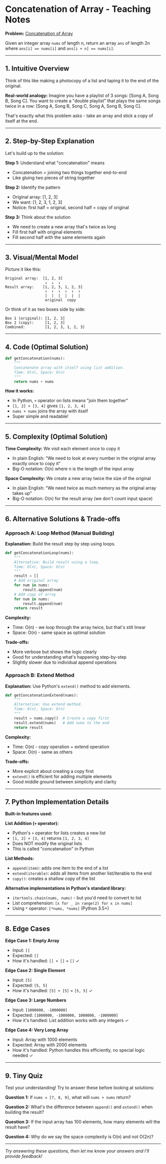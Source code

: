 # Concatenation of Array - Teaching Notes

**Problem:** [Concatenation of Array](https://neetcode.io/problems/concatenation-of-array)

Given an integer array `nums` of length n, return an array `ans` of length 2n where `ans[i] == nums[i]` and `ans[i + n] == nums[i]`.

---

## 1. Intuitive Overview

Think of this like making a photocopy of a list and taping it to the end of the original.

**Real-world analogy:** Imagine you have a playlist of 3 songs: [Song A, Song B, Song C]. You want to create a "double playlist" that plays the same songs twice in a row: [Song A, Song B, Song C, Song A, Song B, Song C].

That's exactly what this problem asks - take an array and stick a copy of itself at the end.

---

## 2. Step-by-Step Explanation

Let's build up to the solution:

**Step 1:** Understand what "concatenation" means

- Concatenation = joining two things together end-to-end
- Like gluing two pieces of string together

**Step 2:** Identify the pattern

- Original array: [1, 2, 3]
- We want: [1, 2, 3, 1, 2, 3]
- Notice: first half = original, second half = copy of original

**Step 3:** Think about the solution

- We need to create a new array that's twice as long
- Fill first half with original elements
- Fill second half with the same elements again

---

## 3. Visual/Mental Model

Picture it like this:

```
Original array:  [1, 2, 3]
                  ↓  ↓  ↓
Result array:    [1, 2, 3, 1, 2, 3]
                  ↑  ↑  ↑  ↑  ↑  ↑
                  |  |  |  |  |  |
                  original  copy
```

Or think of it as two boxes side by side:

```
Box 1 (original): [1, 2, 3]
Box 2 (copy):     [1, 2, 3]
Combined:         [1, 2, 3, 1, 2, 3]
```

---

## 4. Code (Optimal Solution)

```python
def getConcatenation(nums):
    """
    Concatenate array with itself using list addition.
    Time: O(n), Space: O(n)
    """
    return nums + nums
```

**How it works:**

- In Python, `+` operator on lists means "join them together"
- `[1, 2] + [3, 4]` gives `[1, 2, 3, 4]`
- `nums + nums` joins the array with itself
- Super simple and readable!

---

## 5. Complexity (Optimal Solution)

**Time Complexity:** We visit each element once to copy it

- In plain English: "We need to look at every number in the original array exactly once to copy it"
- Big-O notation: O(n) where n is the length of the input array

**Space Complexity:** We create a new array twice the size of the original

- In plain English: "We need twice as much memory as the original array takes up"
- Big-O notation: O(n) for the result array (we don't count input space)

---

## 6. Alternative Solutions & Trade-offs

### Approach A: Loop Method (Manual Building)

**Explanation:** Build the result step by step using loops.

```python
def getConcatenationLoop(nums):
    """
    Alternative: Build result using a loop.
    Time: O(n), Space: O(n)
    """
    result = []
    # Add original array
    for num in nums:
        result.append(num)
    # Add copy of array
    for num in nums:
        result.append(num)
    return result
```

**Complexity:**

- Time: O(n) - we loop through the array twice, but that's still linear
- Space: O(n) - same space as optimal solution

**Trade-offs:**

- More verbose but shows the logic clearly
- Good for understanding what's happening step-by-step
- Slightly slower due to individual append operations

### Approach B: Extend Method

**Explanation:** Use Python's `extend()` method to add elements.

```python
def getConcatenationExtend(nums):
    """
    Alternative: Use extend method.
    Time: O(n), Space: O(n)
    """
    result = nums.copy()  # Create a copy first
    result.extend(nums)   # Add nums to the end
    return result
```

**Complexity:**

- Time: O(n) - copy operation + extend operation
- Space: O(n) - same as others

**Trade-offs:**

- More explicit about creating a copy first
- `extend()` is efficient for adding multiple elements
- Good middle ground between simplicity and clarity

---

## 7. Python Implementation Details

**Built-in features used:**

**List Addition (`+` operator):**

- Python's `+` operator for lists creates a new list
- `[1, 2] + [3, 4]` returns `[1, 2, 3, 4]`
- Does NOT modify the original lists
- This is called "concatenation" in Python

**List Methods:**

- `append(item)`: adds one item to the end of a list
- `extend(iterable)`: adds all items from another list/iterable to the end
- `copy()`: creates a shallow copy of the list

**Alternative implementations in Python's standard library:**

- `itertools.chain(nums, nums)` - but you'd need to convert to list
- List comprehension: `[x for _ in range(2) for x in nums]`
- Using `*` operator: `[*nums, *nums]` (Python 3.5+)

---

## 8. Edge Cases

**Edge Case 1: Empty Array**

- Input: `[]`
- Expected: `[]`
- How it's handled: `[] + []` = `[]` ✓

**Edge Case 2: Single Element**

- Input: `[5]`
- Expected: `[5, 5]`
- How it's handled: `[5] + [5]` = `[5, 5]` ✓

**Edge Case 3: Large Numbers**

- Input: `[1000000, -1000000]`
- Expected: `[1000000, -1000000, 1000000, -1000000]`
- How it's handled: List addition works with any integers ✓

**Edge Case 4: Very Long Array**

- Input: Array with 1000 elements
- Expected: Array with 2000 elements
- How it's handled: Python handles this efficiently, no special logic needed ✓

---

## 9. Tiny Quiz

Test your understanding! Try to answer these before looking at solutions:

**Question 1:** If `nums = [7, 8, 9]`, what will `nums + nums` return?

**Question 2:** What's the difference between `append()` and `extend()` when building the result?

**Question 3:** If the input array has 100 elements, how many elements will the result have?

**Question 4:** Why do we say the space complexity is O(n) and not O(2n)?

---

_Try answering these questions, then let me know your answers and I'll provide feedback!_

